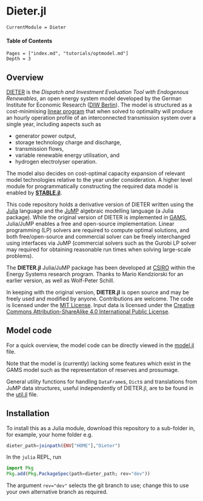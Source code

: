 # Dieter.jl

```@meta
CurrentModule = Dieter
```

#### Table of Contents

```@contents
Pages = ["index.md", "tutorials/optmodel.md"]
Depth = 3
```

## Overview

[DIETER](http://www.diw.de/dieter) is the _Dispatch and Investment Evaluation Tool with Endogenous Renewables_, an open energy system model developed by the German Institute for Economic Research ([DIW Berlin](https://www.diw.de/en)). The model is structured as a cost-minimising [linear program](https://en.wikipedia.org/wiki/Linear_programming) that when solved to optimality will produce an hourly operation profile of an interconnected transmission system over a single year, including aspects such as
- generator power output,
- storage technology charge and discharge,
- transmission flows,
- variable renewable energy utilisation, and
- hydrogen electrolyser operation.

The model also decides on cost-optimal capacity expansion of relevant model technologies relative to the year under consideration. A higher level module for programmatically constructing the required data model is enabled by [**STABLE.jl**](https://github.com/csiro-energy-systems/STABLE.jl).

This code repository holds a derivative version of DIETER written using the [Julia](https://julialang.org/) language and the [JuMP](https://github.com/jump-dev/JuMP.jl) algebraic modelling language (a Julia package). While the original version of DIETER is implemented in [GAMS](https://www.gams.com/), Julia/JuMP enables a free and open-source implementation. Linear programming (LP) solvers are required to compute optimal solutions, and both free/open-source and commercial solver can be freely interchanged using interfaces via JuMP (commercial solvers such as the Gurobi LP solver may required for obtaining reasonable run times when solving large-scale problems).

The **DIETER.jl** Julia/JuMP package has been developed at [CSIRO](https://www.csiro.au) within the Energy Systems research program. Thanks to Mario Kendziorski for an earlier version, as well as Wolf-Peter Schill.

In keeping with the original version, **DIETER.jl** is open source and may be freely used and modified by anyone. Contributions are welcome. The code is licensed under the [MIT License](http://opensource.org/licenses/MIT). Input data is licensed under the [Creative Commons Attribution-ShareAlike 4.0 International Public License](http://creativecommons.org/licenses/by-sa/4.0/).

## Model code

For a quick overview, the model code can be directly viewed in the [model.jl](https://github.com/csiro-energy-systems/Dieter.jl/blob/dev/src/model.jl) file.

Note that the model is (currently) lacking some features which exist in the GAMS model such as the representation of reserves and prosumage.

General utility functions for handling `DataFrame`s, `Dict`s and translations from JuMP data structures, useful independently of DIETER.jl, are to be found in the [util.jl](https://github.com/csiro-energy-systems/Dieter.jl/blob/dev/src/util.jl) file.

## Installation

To install this as a Julia module, download this repository to a sub-folder in, for example, your home folder e.g. 
```julia 
dieter_path=joinpath(ENV["HOME"],"Dieter")
```

In the `julia` REPL, run
```julia
import Pkg
Pkg.add(Pkg.PackageSpec(path=dieter_path; rev="dev"))
```
The argument `rev="dev"` selects the git branch to use; change this to use your own alternative branch as required.